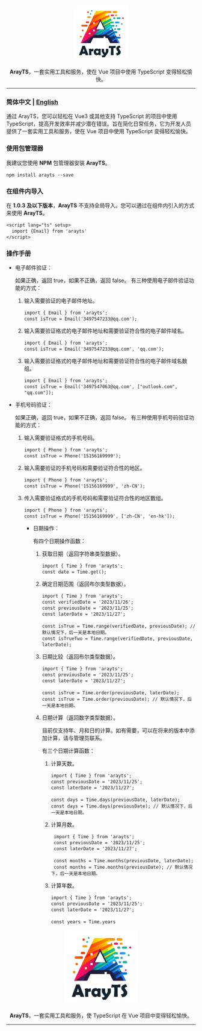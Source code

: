 <p align="center"><img src="https://github.com/Reset-Sheep/ArayTS/blob/img/logo.jpg" alt="arayts" width="150" /></p>
<P align="center"><b>ArayTS</b>，一套实用工具和服务，使在 Vue 项目中使用 TypeScript 变得轻松愉快。</P>
<hr />

### 简体中文 | [English](https://github.com/Kuingsmile/PicList/blob/dev/README.md)

通过 ArayTS，您可以轻松在 Vue3 或其他支持 TypeScript 的项目中使用 TypeScript，提高开发效率并减少潜在错误。旨在简化日常任务，它为开发人员提供了一套实用工具和服务，使在 Vue 项目中使用 TypeScript 变得轻松愉快。

### 使用包管理器
我建议您使用 **NPM** 包管理器安装 **ArayTS**。
```
npm install arayts --save
```
### 在组件内导入
在 **1.0.3 及以下版本**，**ArayTS** 不支持全局导入。您可以通过在组件内引入的方式来使用 **ArayTS**。
```
<script lang="ts" setup>
  import {Email} from 'arayts'
</script>
```
### 操作手册
- 电子邮件验证：

  如果正确，返回 true，如果不正确，返回 false。
  有三种使用电子邮件验证功能的方式：
    1. 输入需要验证的电子邮件地址。
        ```
        import { Email } from 'arayts';
        const isTrue = Email('3497547233@qq.com');
        ```
    2. 输入需要验证格式的电子邮件地址和需要验证符合性的电子邮件域名。
        ```
        import { Email } from 'arayts';
        const isTrue = Email('3497547233@qq.com', 'qq.com');
        ```
    3. 输入需要验证格式的电子邮件地址和需要验证符合性的电子邮件域名数组。
        ```
        import { Email } from 'arayts';
        const isTrue = Email('3497547063@qq.com', ["outlook.com", "qq.com"]);
        ```
- 手机号码验证：

  如果正确，返回 true，如果不正确，返回 false。
  有三种使用手机号码验证功能的方式：
    1. 输入需要验证格式的手机号码。
        ```
        import { Phone } from 'arayts';
        const isTrue = Phone('15156169999');
        ```
    2. 输入需要验证的手机号码和需要验证符合性的地区。
        ```
        import { Phone } from 'arayts';
        const isTrue = Phone('15156169999', 'zh-CN');
        ```
    3. 传入需要验证格式的手机号码和需要验证符合性的地区数组。
        ```
        import { Phone } from 'arayts';
        const isTrue = Phone('15156169999', ['zh-CN', 'en-hk']);
        ```

       - 日期操作：

         有四个日期操作函数：
           1. 获取日期（返回字符串类型数据）。
               ```
               import { Time } from 'arayts';
               const date = Time.get();
               ```
           2. 确定日期范围（返回布尔类型数据）。
               ```
               import { Time } from 'arayts';
               const verifiedDate = '2023/11/26';
               const previousDate = '2023/11/25';
               const laterDate = '2023/11/27';
        
               const isTrue = Time.range(verifiedDate, previousDate); // 默认情况下，后一天是本地日期。
               const isTrueTwo = Time.range(verifiedDate, previousDate, laterDate);
               ```
           3. 日期比较（返回布尔类型数据）。
               ```
               import { Time } from 'arayts';
               const previousDate = '2023/11/25';
               const laterDate = '2023/11/27';
            
               const isTrue = Time.order(previousDate, laterDate);
               const isTrue = Time.order(previousDate); // 默认情况下，后一天是本地日期。
               ```
           4. 日期计算（返回数字类型数据）。

              目前仅支持年、月和日的计算。如有需要，可以在将来的版本中添加计算，请与管理员联系。

              有三个日期计算函数：
               1. 计算天数。
                   ```
                   import { Time } from 'arayts';
                   const previousDate = '2023/11/25';
                   const laterDate = '2023/11/27';
            
                   const days = Time.days(previousDate, laterDate);
                   const days = Time.days(previousDate); // 默认情况下，后一天是本地日期。
                   ```
               2. 计算月数。
                  ```
                   import { Time } from 'arayts';
                   const previousDate = '2023/11/25';
                   const laterDate = '2023/11/27';
            
                   const months = Time.months(previousDate, laterDate);
                   const months = Time.months(previousDate); // 默认情况下，后一天是本地日期。
                   ```
               3. 计算年数。
                   ```
                   import { Time } from 'arayts';
                   const previousDate = '2023/11/25';
                   const laterDate = '2023/11/27';
            
                   const years = Time.years
                   ```
<p align="center"><img src="https://github.com/Reset-Sheep/ArayTS/blob/img/logo.jpg" alt="arayts" width="200" /></p>
<P align="center"><b>ArayTS</b>，一套实用工具和服务，使 TypeScript 在 Vue 项目中变得轻松愉快。</P>
<hr />
